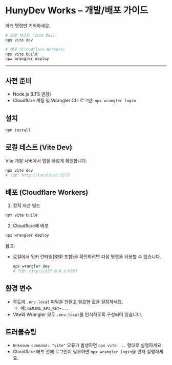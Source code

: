 # HunyDev Works – 개발/배포 가이드

아래 명령만 기억하세요.

```bash
# 로컬 테스트 (Vite Dev)
npx vite dev

# 배포 (Cloudflare Workers)
npx vite build
npx wrangler deploy
```

---

## 사전 준비
- Node.js (LTS 권장)
- Cloudflare 계정 및 Wrangler CLI 로그인: `npx wrangler login`

## 설치
```bash
npm install
```

## 로컬 테스트 (Vite Dev)
Vite 개발 서버에서 앱을 빠르게 확인합니다.

```bash
npx vite dev
# 기본: http://localhost:5173
```

## 배포 (Cloudflare Workers)
1) 정적 자산 빌드
```bash
npx vite build
```

2) Cloudflare에 배포
```bash
npx wrangler deploy
```

참고:
- 로컬에서 워커 런타임(SSR 포함)을 확인하려면 다음 명령을 사용할 수 있습니다.
  ```bash
  npx wrangler dev
  # 기본: http://127.0.0.1:8787
  ```

## 환경 변수
- 루트에 `.env.local` 파일을 만들고 필요한 값을 설정하세요.
  - 예: `GEMINI_API_KEY=...`
- Vite와 Wrangler 모두 `.env.local`를 인식하도록 구성되어 있습니다.

## 트러블슈팅
- `Unknown command: "vite"` 오류가 발생하면 `npx vite ...` 형태로 실행하세요.
- Cloudflare 배포 전에 로그인이 필요하면 `npx wrangler login`을 먼저 실행하세요.

